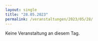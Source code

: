```yaml
---
layout: single
title: "28.05.2023"
permalink: /veranstaltungen/2023/05/28/
---
```


Keine Veranstaltung an diesem Tag.
